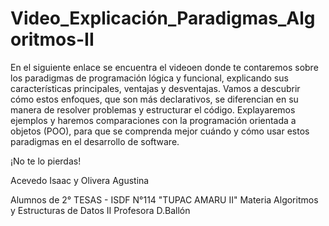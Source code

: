# Video_Explicación_Paradigmas_Algoritmos-II

En el siguiente enlace se encuentra el videoen donde te contaremos sobre los paradigmas de programación lógica y funcional, explicando sus características principales, ventajas y desventajas. Vamos a descubrir cómo estos enfoques, que son más declarativos, se diferencian en su manera de resolver problemas y estructurar el código. 
Explayaremos ejemplos y haremos comparaciones con la programación orientada a objetos (POO), para que se comprenda mejor cuándo y cómo usar estos paradigmas en el desarrollo de software. 

¡No te lo pierdas!

Acevedo Isaac y Olivera Agustina

Alumnos de 2° TESAS - ISDF N°114 "TUPAC AMARU II"
Materia Algoritmos y Estructuras de Datos II
Profesora D.Ballón


